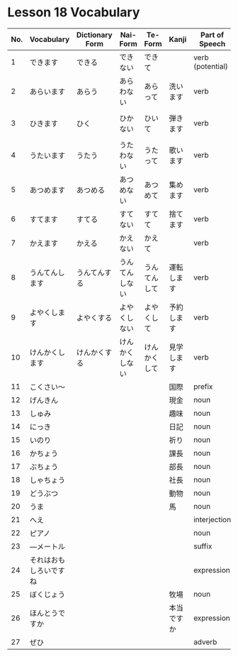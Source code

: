 # Lesson 18 Vocabulary

| No. | Vocabulary             | Dictionary Form | Nai-Form       | Te-Form      | Kanji      | Part of Speech   | Meaning                          |
| --- | ---------------------- | --------------- | -------------- | ------------ | ---------- | ---------------- | -------------------------------- |
| 1   | できます               | できる          | できない       | できて       |            | verb (potential) | may                              |
| 2   | あらいます             | あらう          | あらわない     | あらって     | 洗います   | verb             | wash                             |
| 3   | ひきます               | ひく            | ひかない       | ひいて       | 弾きます   | verb             | play (play 1 type of instrument) |
| 4   | うたいます             | うたう          | うたわない     | うたって     | 歌います   | verb             | sing                             |
| 5   | あつめます             | あつめる        | あつめない     | あつめて     | 集めます   | verb             | collect                          |
| 6   | すてます               | すてる          | すてない       | すてて       | 捨てます   | verb             | throw away                       |
| 7   | かえます               | かえる          | かえない       | かえて       |            | verb             | change                           |
| 8   | うんてんします         | うんてんする    | うんてんしない | うんてんして | 運転します | verb             | driver                           |
| 9   | よやくします           | よやくする      | よやくしない   | よやくして   | 予約します | verb             | reservation                      |
| 10  | けんかくします         | けんかくする    | けんかくしない | けんかくして | 見学します | verb             | visiting learning purpose        |
| 11  | こくさい～             |                 |                |              | 国際       | prefix           | international                    |
| 12  | げんきん               |                 |                |              | 現金       | noun             | cash                             |
| 13  | しゅみ                 |                 |                |              | 趣味       | noun             | interests                        |
| 14  | にっき                 |                 |                |              | 日記       | noun             | diary                            |
| 15  | いのり                 |                 |                |              | 祈り       | noun             | pray                             |
| 16  | かちょう               |                 |                |              | 課長       | noun             | leader                           |
| 17  | ぶちょう               |                 |                |              | 部長       | noun             | manager                          |
| 18  | しゃちょう             |                 |                |              | 社長       | noun             | manager                          |
| 19  | どうぶつ               |                 |                |              | 動物       | noun             | animal                           |
| 20  | うま                   |                 |                |              | 馬         | noun             | horse                            |
| 21  | へえ                   |                 |                |              |            | interjection     | really                           |
| 22  | ピアノ                 |                 |                |              |            | noun             | piano                            |
| 23  | ―メートル              |                 |                |              |            | suffix           | meters                           |
| 24  | それはおもしろいですね |                 |                |              |            | expression       | interesting                      |
| 25  | ぼくじょう             |                 |                |              | 牧場       | noun             | farm                             |
| 26  | ほんとうですか         |                 |                |              | 本当ですか | expression       | really?                          |
| 27  | ぜひ                   |                 |                |              |            | adverb           | certain                          |
